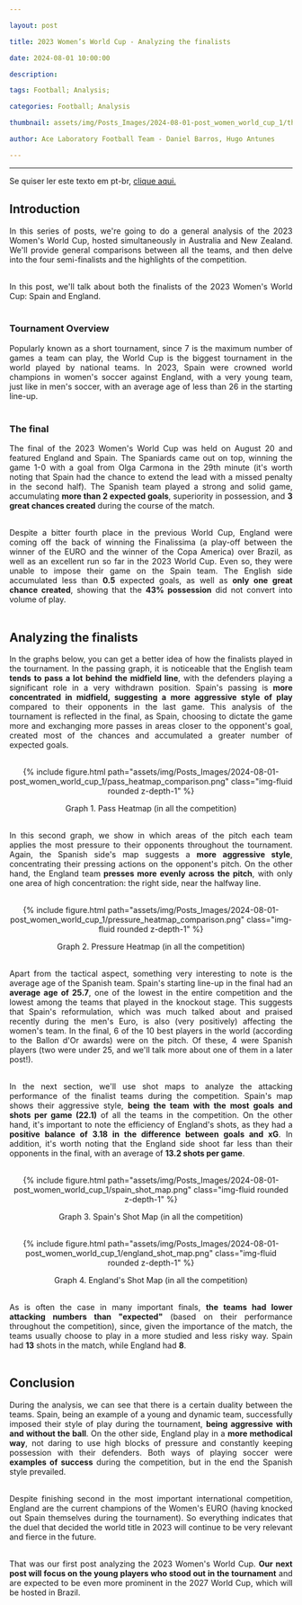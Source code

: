 ```yaml
---

layout: post

title: 2023 Women’s World Cup - Analyzing the finalists

date: 2024-08-01 10:00:00

description:

tags: Football; Analysis;

categories: Football; Analysis

thumbnail: assets/img/Posts_Images/2024-08-01-post_women_world_cup_1/thumb_women_world_cup.png

author: Ace Laboratory Football Team - Daniel Barros, Hugo Antunes

---
```


---


<p  align="justify">

Se quiser ler este texto em pt-br, <a  href = "https://ac3lab.github.io/blog/2000/post_women_world_cup_1_pt/"> clique aqui.</a>

</p>

  

<h2>Introduction</h2>

  

<div  style="text-align: justify">

  

In this series of posts, we're going to do a general analysis of the 2023 Women's World Cup, hosted simultaneously in Australia and New Zealand. We'll provide general comparisons between all the teams, and then delve into the four semi-finalists and the highlights of the competition. <br/><br/>

In this post, we'll talk about both the finalists of the 2023 Women's World Cup: Spain and England. <br/><br/>

  
<h3>Tournament Overview</h3>

Popularly known as a short tournament, since 7 is the maximum number of games a team can play, the World Cup is the biggest tournament in the world played by national teams. In 2023, Spain were crowned world champions in women's soccer against England, with a very young team, just like in men's soccer, with an average age of less than 26 in the starting line-up.<br/><br/>

 
<h3>The final </h3>

The final of the 2023 Women's World Cup was held on August 20 and featured England and Spain. The Spaniards came out on top, winning the game 1-0 with a goal from Olga Carmona in the 29th minute (it's worth noting that Spain had the chance to extend the lead with a missed penalty in the second half). The Spanish team played a strong and solid game, accumulating <b>more than 2 expected goals</b>, superiority in possession, and <b>3 great chances created</b> during the course of the match.<br/><br/>

  

Despite a bitter fourth place in the previous World Cup, England were coming off the back of winning the Finalissima (a play-off between the winner of the EURO and the winner of the Copa America) over Brazil, as well as an excellent run so far in the 2023 World Cup. Even so, they were unable to impose their game on the Spain team. The English side accumulated less than <b>0.5</b> expected goals, as well as <b>only one great chance created</b>, showing that the <b>43% possession</b> did not convert into volume of play.<br/><br/>

  
  

<h2> Analyzing the finalists </h2>

In the graphs below, you can get a better idea of how the finalists played in the tournament. In the passing graph, it is noticeable that the English team <b>tends to pass a lot behind the midfield line</b>, with the defenders playing a significant role in a very withdrawn position. Spain's passing is<b> more concentrated in midfield, suggesting a more aggressive style of play</b> compared to their opponents in the last game. This analysis of the tournament is reflected in the final, as Spain, choosing to dictate the game more and exchanging more passes in areas closer to the opponent's goal, created most of the chances and accumulated a greater number of expected goals.<br/><br/>

<div  style="width: 100%; margin: 0 auto; text-align: center;">

{% include figure.html path="assets/img/Posts_Images/2024-08-01-post_women_world_cup_1/pass_heatmap_comparison.png" class="img-fluid rounded z-depth-1" %}

</div>

<center>Graph 1. Pass Heatmap (in all the competition)<br/><br/></center>

In this second graph, we show in which areas of the pitch each team applies the most pressure to their opponents throughout the tournament. Again, the Spanish side's map suggests a <b>more aggressive style</b>, concentrating their pressing actions on the opponent's pitch. On the other hand, the England team<b> presses more evenly across the pitch</b>, with only one area of high concentration: the right side, near the halfway line.<br/><br/>

<div  style="width: 100%; margin: 0 auto; text-align: center;">

{% include figure.html path="assets/img/Posts_Images/2024-08-01-post_women_world_cup_1/pressure_heatmap_comparison.png" class="img-fluid rounded z-depth-1" %}

</div>

<center>Graph 2. Pressure Heatmap (in all the competition)<br/><br/></center>

Apart from the tactical aspect, something very interesting to note is the average age of the Spanish team. Spain's starting line-up in the final had an <b>average age of 25.7</b>, one of the lowest in the entire competition and the lowest among the teams that played in the knockout stage. This suggests that Spain's reformulation, which was much talked about and praised recently during the men's Euro, is also (very positively) affecting the women's team. In the final, 6 of the 10 best players in the world (according to the Ballon d'Or awards) were on the pitch. Of these, 4 were Spanish players (two were under 25, and we'll talk more about one of them in a later post!). <br/><br/>

In the next section, we'll use shot maps to analyze the attacking performance of the finalist teams during the competition. Spain's map shows their aggressive style, <b>being the team with the most goals and shots per game (22.1)</b> of all the teams in the competition. On the other hand, it's important to note the efficiency of England's shots, as they had a <b>positive balance of 3.18 in the difference between goals and xG</b>. In addition, it's worth noting that the England side shoot far less than their opponents in the final, with an average of <b>13.2 shots per game</b>.<br/><br/>

<div  style="width: 100%; margin: 0 auto; text-align: center;">

{% include figure.html path="assets/img/Posts_Images/2024-08-01-post_women_world_cup_1/spain_shot_map.png" class="img-fluid rounded z-depth-1" %}

</div>

<center>Graph 3. Spain's Shot Map (in all the competition)<br/><br/></center>

<div  style="width: 100%; margin: 0 auto; text-align: center;">

{% include figure.html path="assets/img/Posts_Images/2024-08-01-post_women_world_cup_1/england_shot_map.png" class="img-fluid rounded z-depth-1" %}

</div>

<center>Graph 4. England's Shot Map (in all the competition)<br/><br/></center>

As is often the case in many important finals, <b>the teams had lower attacking numbers than "expected"</b> (based on their performance throughout the competition), since, given the importance of the match, the teams usually choose to play in a more studied and less risky way. Spain had <b>13</b> shots in the match, while England had <b>8</b>.<br/><br/>


<h2>Conclusion</h2>

  

During the analysis, we can see that there is a certain duality between the teams. Spain, being an example of a young and dynamic team, successfully imposed their style of play during the tournament, <b>being aggressive with and without the ball</b>. On the other side, England play in a <b>more methodical way</b>, not daring to use high blocks of pressure and constantly keeping possession with their defenders. Both ways of playing soccer were <b>examples of success</b> during the competition, but in the end the Spanish style prevailed. <br/><br/> 

  

Despite finishing second in the most important international competition, England are the current champions of the Women's EURO (having knocked out Spain themselves during the tournament). So everything indicates that the duel that decided the world title in 2023 will continue to be very relevant and fierce in the future. <br/><br/>

 
That was our first post analyzing the 2023 Women's World Cup. <b>Our next post will focus on the young players who stood out in the tournament</b> and are expected to be even more prominent in the 2027 World Cup, which will be hosted in Brazil. <br/><br/>

<div>

